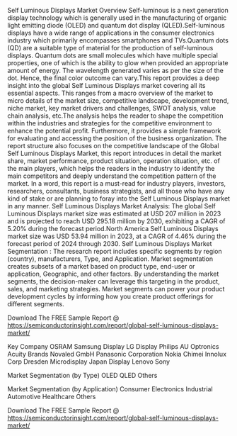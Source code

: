 Self Luminous Displays Market Overview
Self-luminous is a next generation display technology which is generally used in the manufacturing of organic light emitting diode (OLED) and quantum dot display (QLED).Self-luminous displays have a wide range of applications in the consumer electronics industry which primarily encompasses smartphones and TVs.Quantum dots (QD) are a suitable type of material for the production of self-luminous displays. Quantum dots are small molecules which have multiple special properties, one of which is the ability to glow when provided an appropriate amount of energy. The wavelength generated varies as per the size of the dot. Hence, the final color outcome can vary.This report provides a deep insight into the global Self Luminous Displays market covering all its essential aspects. This ranges from a macro overview of the market to micro details of the market size, competitive landscape, development trend, niche market, key market drivers and challenges, SWOT analysis, value chain analysis, etc.The analysis helps the reader to shape the competition within the industries and strategies for the competitive environment to enhance the potential profit. Furthermore, it provides a simple framework for evaluating and accessing the position of the business organization. The report structure also focuses on the competitive landscape of the Global Self Luminous Displays Market, this report introduces in detail the market share, market performance, product situation, operation situation, etc. of the main players, which helps the readers in the industry to identify the main competitors and deeply understand the competition pattern of the market. In a word, this report is a must-read for industry players, investors, researchers, consultants, business strategists, and all those who have any kind of stake or are planning to foray into the Self Luminous Displays market in any manner.
Self Luminous Displays Market Analysis:
The global Self Luminous Displays market size was estimated at USD 207 million in 2023 and is projected to reach USD 295.18 million by 2030, exhibiting a CAGR of 5.20% during the forecast period.North America Self Luminous Displays market size was USD 53.94 million in 2023, at a CAGR of 4.46% during the forecast period of 2024 through 2030.
Self Luminous Displays Market Segmentation :
The research report includes specific segments by region (country), manufacturers, Type, and Application. Market segmentation creates subsets of a market based on product type, end-user or application, Geographic, and other factors. By understanding the market segments, the decision-maker can leverage this targeting in the product, sales, and marketing strategies. Market segments can power your product development cycles by informing how you create product offerings for different segments.

Download The FREE Sample Report @ https://semiconductorinsight.com/report/global-self-luminous-displays-market/ 

Key Company
OSRAM
Samsung Display
LG Display
Philips
AU Optronics
Acuity Brands
Novaled GmbH
Panasonic Corporation
Nokia
Chimei Innolux Corp
Dresden Microdisplay
Japan Display
Lenovo
Sony


Market Segmentation (by Type)
OLED
QLED
Others


Market Segmentation (by Application)
Consumer Electronics
Industrial
Automotive
Healthcare
Others

Download The FREE Sample Report @ https://semiconductorinsight.com/report/global-self-luminous-displays-market/ 
